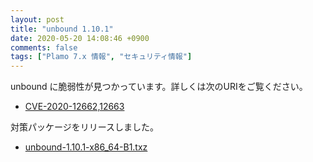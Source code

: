 ```yaml
---
layout: post
title: "unbound 1.10.1"
date: 2020-05-20 14:08:46 +0900
comments: false
tags: ["Plamo 7.x 情報", "セキュリティ情報"]
---
```

unbound に脆弱性が見つかっています。詳しくは次のURIをご覧ください。

* [CVE-2020-12662,12663](https://nlnetlabs.nl/downloads/unbound/CVE-2020-12662_2020-12663.txt)

対策パッケージをリリースしました。

* [unbound-1.10.1-x86_64-B1.txz](ftp://plamo.linet.gr.jp/pub/Plamo-7.x/x86_64/plamo/08_daemons/unbound-1.10.1-x86_64-B1.txz)
